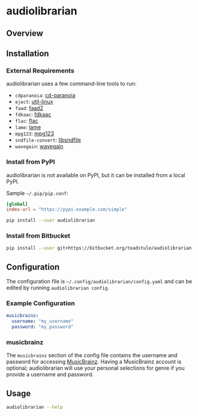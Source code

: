 # audiolibrarian #

## Overview ##



## Installation ##

### External Requirements ###

audiolibrarian uses a few command-line tools to run:

* `cdparanoia`: [cd-paranoia](https://xiph.org/paranoia/)
* `eject`: [util-linux](https://github.com/util-linux/util-linux)
* `faad`: [faad2](https://github.com/knik0/faad2)
* `fdkaac`: [fdkaac](https://github.com/nu774/fdkaac)
* `flac`: [flac](https://github.com/xiph/flac)
* `lame`: [lame](https://lame.sourceforge.io/)
* `mpg123`: [mpg123](https://www.mpg123.de/)
* `sndfile-convert`: [libsndfile](https://github.com/libsndfile/libsndfile)
* `wavegain`: [wavegain](https://rarewares.org/others.php) 

### Install from PyPI ###

audiolibrarian is not available on PyPI, but it can be installed from a local PyPI.

Sample `~/.pip/pip.conf`:

```toml
[global]
index-url = "https://pypi.example.com/simple"
```

```bash
pip install --user audiolibrarian
```

### Install from Bitbucket ###

```bash
pip install --user git+https://bitbucket.org/toadstule/audiolibrarian
```

## Configuration ##

The configuration file is `~/.config/audiolibrarian/config.yaml` and can be edited by running 
`audiolibrarian config`.

### Example Configuration ###

```yaml
musicbrainz:
  username: "my_username"
  password: "my_password"
```

### musicbrainz ###

The `musicbrainz` section of the config file contains the username and password for accessing
[MusicBrainz](https://musicbrainz.org/). Having a MusicBrainz account is optional; audiolibrarian 
will use your personal selections for genre if you provide a username and password.

## Usage ##

```bash
audiolibrarian --help
```
